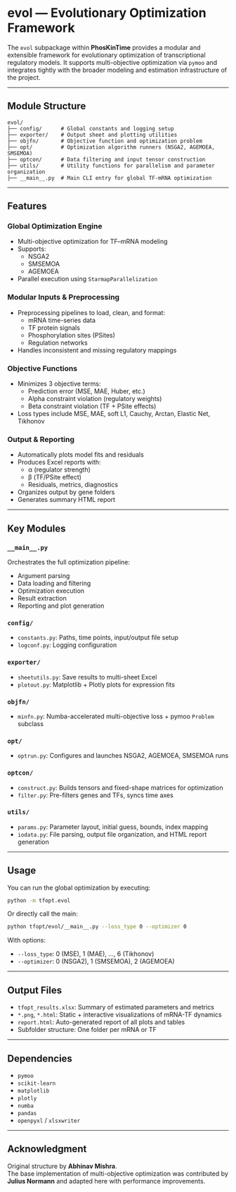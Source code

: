 # evol — Evolutionary Optimization Framework

The `evol` subpackage within **PhosKinTime** provides a modular and extensible framework for evolutionary optimization of transcriptional regulatory models. It supports multi-objective optimization via `pymoo` and integrates tightly with the broader modeling and estimation infrastructure of the project.

---

## Module Structure

```
evol/
├── config/      # Global constants and logging setup
├── exporter/    # Output sheet and plotting utilities
├── objfn/       # Objective function and optimization problem
├── opt/         # Optimization algorithm runners (NSGA2, AGEMOEA, SMSEMOA)
├── optcon/      # Data filtering and input tensor construction
├── utils/       # Utility functions for parallelism and parameter organization
├── __main__.py  # Main CLI entry for global TF-mRNA optimization
```

---

## Features

### Global Optimization Engine

- Multi-objective optimization for TF–mRNA modeling
- Supports:
  - NSGA2
  - SMSEMOA
  - AGEMOEA
- Parallel execution using `StarmapParallelization`

### Modular Inputs & Preprocessing

- Preprocessing pipelines to load, clean, and format:
  - mRNA time-series data
  - TF protein signals
  - Phosphorylation sites (PSites)
  - Regulation networks
- Handles inconsistent and missing regulatory mappings

### Objective Functions

- Minimizes 3 objective terms:
  - Prediction error (MSE, MAE, Huber, etc.)
  - Alpha constraint violation (regulatory weights)
  - Beta constraint violation (TF + PSite effects)
- Loss types include MSE, MAE, soft L1, Cauchy, Arctan, Elastic Net, Tikhonov

### Output & Reporting

- Automatically plots model fits and residuals
- Produces Excel reports with:
  - α (regulator strength)
  - β (TF/PSite effect)
  - Residuals, metrics, diagnostics
- Organizes output by gene folders
- Generates summary HTML report

---

## Key Modules

### `__main__.py`

Orchestrates the full optimization pipeline:
- Argument parsing
- Data loading and filtering
- Optimization execution
- Result extraction
- Reporting and plot generation

### `config/`
- `constants.py`: Paths, time points, input/output file setup
- `logconf.py`: Logging configuration

### `exporter/`
- `sheetutils.py`: Save results to multi-sheet Excel
- `plotout.py`: Matplotlib + Plotly plots for expression fits

### `objfn/`
- `minfn.py`: Numba-accelerated multi-objective loss + pymoo `Problem` subclass

### `opt/`
- `optrun.py`: Configures and launches NSGA2, AGEMOEA, SMSEMOA runs

### `optcon/`
- `construct.py`: Builds tensors and fixed-shape matrices for optimization
- `filter.py`: Pre-filters genes and TFs, syncs time axes

### `utils/`
- `params.py`: Parameter layout, initial guess, bounds, index mapping
- `iodata.py`: File parsing, output file organization, and HTML report generation

---

## Usage

You can run the global optimization by executing:

```bash
python -m tfopt.evol
```

Or directly call the main:

```bash
python tfopt/evol/__main__.py --loss_type 0 --optimizer 0
```

With options:
- `--loss_type`: 0 (MSE), 1 (MAE), ..., 6 (Tikhonov)
- `--optimizer`: 0 (NSGA2), 1 (SMSEMOA), 2 (AGEMOEA)

---

## Output Files

- `tfopt_results.xlsx`: Summary of estimated parameters and metrics
- `*.png`, `*.html`: Static + interactive visualizations of mRNA-TF dynamics
- `report.html`: Auto-generated report of all plots and tables
- Subfolder structure: One folder per mRNA or TF

---

## Dependencies

- `pymoo`
- `scikit-learn`
- `matplotlib`
- `plotly`
- `numba`
- `pandas`
- `openpyxl` / `xlsxwriter`

---

## Acknowledgment

Original structure by **Abhinav Mishra**.  
The base implementation of multi-objective optimization was contributed by **Julius Normann** and adapted here with performance improvements.